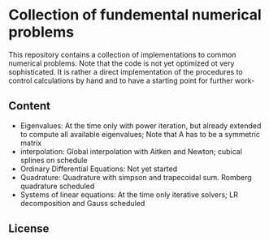 # Collection of fundemental numerical problems

This repository contains a collection of implementations to common numerical problems. Note that the code is not yet optimized ot very sophisticated. It is rather a direct implementation of the procedures to control calculations by hand and to have a starting point for further work-

## Content

* Eigenvalues: At the time only with power iteration, but already extended to compute all available eigenvalues; Note that A has to be a symmetric matrix
* interpolation: Global interpolation with Aitken and Newton; cubical splines on schedule
* Ordinary Differential Equations: Not yet started
* Quadrature: Quadrature with simpson and trapecoidal sum. Romberg quadrature scheduled
* Systems of linear equations: At the time only iterative solvers; LR decomposition and Gauss scheduled

## License
